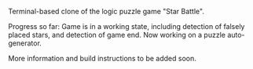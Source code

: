 Terminal-based clone of the logic puzzle game "Star Battle".

Progress so far: Game is in a working state, including detection of falsely placed stars, and detection of game end. Now working on a puzzle auto-generator.

More information and build instructions to be added soon.
